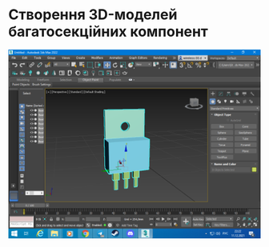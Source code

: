 # Створення 3D-моделей багатосекційних компонент
 ![5](https://github.com/StatTrakR0/TPCS9/blob/main/Imeges/3.png)
